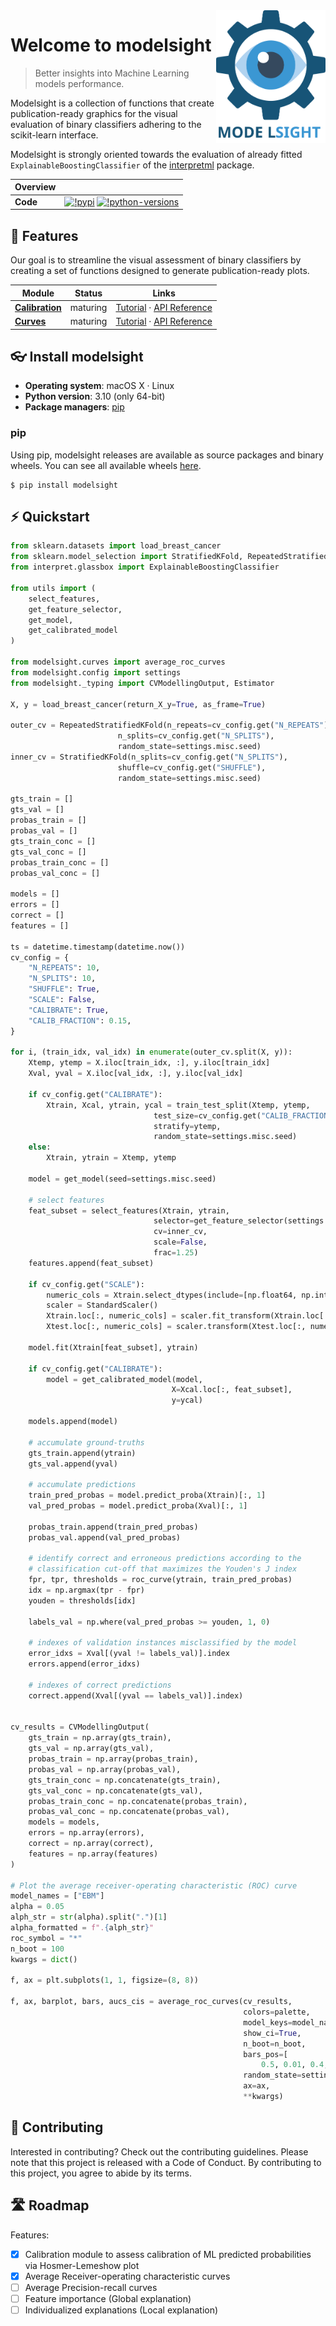 <img src="https://github.com/francescopisu/modelsight/blob/main/docs/images/modelsight-logo.svg" width="175" align="right" />

# Welcome to modelsight

> Better insights into Machine Learning models performance.

Modelsight is a collection of functions that create publication-ready graphics for the visual evaluation of binary classifiers adhering to the scikit-learn interface. 

Modelsight is strongly oriented towards the evaluation of already fitted `ExplainableBoostingClassifier` of the [interpretml](https://github.com/interpretml/interpret) package.

| Overview | |
|---|---|
| **Code** |  [![!pypi](https://img.shields.io/pypi/v/modelsight?color=orange)](https://pypi.org/project/modelsight/) [![!python-versions](https://img.shields.io/pypi/pyversions/modelsight)](https://www.python.org/) |

## 💫 Features
Our goal is to streamline the visual assessment of binary classifiers by creating a set of functions designed to generate publication-ready plots. 


| Module | Status | Links |
|---|---|---|
| **[Calibration]** | maturing | [Tutorial](https://modelsight.readthedocs.io/en/latest/01_calibration.html) · [API Reference](https://modelsight.readthedocs.io/en/latest/autoapi/modelsight/calibration/index.html) |
| **[Curves]** | maturing | [Tutorial](https://modelsight.readthedocs.io/en/latest/02_curves.html) · [API Reference](https://modelsight.readthedocs.io/en/latest/autoapi/modelsight/curves/index.html) |

[calibration]: https://github.com/francescopisu/modelsight/tree/main/src/modelsight/calibration
[curves]: https://github.com/francescopisu/modelsight/tree/main/src/modelsight/curves

## :eyeglasses: Install modelsight
- **Operating system**: macOS X · Linux
- **Python version**: 3.10 (only 64-bit)
- **Package managers**: [pip]

[pip]: https://pip.pypa.io/en/stable/

### pip
Using pip, modelsight releases are available as source packages and binary wheels. You can see all available wheels [here](https://pypi.org/simple/modelsight/).
```console
$ pip install modelsight
```

## :zap: Quickstart
```python
from sklearn.datasets import load_breast_cancer
from sklearn.model_selection import StratifiedKFold, RepeatedStratifiedKFold
from interpret.glassbox import ExplainableBoostingClassifier

from utils import (
    select_features, 
    get_feature_selector, 
    get_model, 
    get_calibrated_model
)

from modelsight.curves import average_roc_curves
from modelsight.config import settings
from modelsight._typing import CVModellingOutput, Estimator

X, y = load_breast_cancer(return_X_y=True, as_frame=True)

outer_cv = RepeatedStratifiedKFold(n_repeats=cv_config.get("N_REPEATS"), 
                        n_splits=cv_config.get("N_SPLITS"), 
                        random_state=settings.misc.seed)
inner_cv = StratifiedKFold(n_splits=cv_config.get("N_SPLITS"), 
                        shuffle=cv_config.get("SHUFFLE"),
                        random_state=settings.misc.seed)

gts_train = []
gts_val = []
probas_train = []
probas_val = []
gts_train_conc = []
gts_val_conc = []
probas_train_conc = []
probas_val_conc = []

models = []
errors = []
correct = []
features = []

ts = datetime.timestamp(datetime.now())
cv_config = {
    "N_REPEATS": 10,
    "N_SPLITS": 10,
    "SHUFFLE": True,
    "SCALE": False,
    "CALIBRATE": True,
    "CALIB_FRACTION": 0.15,
}

for i, (train_idx, val_idx) in enumerate(outer_cv.split(X, y)):
    Xtemp, ytemp = X.iloc[train_idx, :], y.iloc[train_idx]
    Xval, yval = X.iloc[val_idx, :], y.iloc[val_idx]

    if cv_config.get("CALIBRATE"):
        Xtrain, Xcal, ytrain, ycal = train_test_split(Xtemp, ytemp, 
                                test_size=cv_config.get("CALIB_FRACTION"), 
                                stratify=ytemp, 
                                random_state=settings.misc.seed)
    else:
        Xtrain, ytrain = Xtemp, ytemp
    
    model = get_model(seed=settings.misc.seed)

    # select features
    feat_subset = select_features(Xtrain, ytrain, 
                                selector=get_feature_selector(settings.misc.seed), 
                                cv=inner_cv,
                                scale=False,
                                frac=1.25)
    features.append(feat_subset)

    if cv_config.get("SCALE"):
        numeric_cols = Xtrain.select_dtypes(include=[np.float64, np.int64]).columns.tolist()
        scaler = StandardScaler()
        Xtrain.loc[:, numeric_cols] = scaler.fit_transform(Xtrain.loc[:, numeric_cols])
        Xtest.loc[:, numeric_cols] = scaler.transform(Xtest.loc[:, numeric_cols])            

    model.fit(Xtrain[feat_subset], ytrain)

    if cv_config.get("CALIBRATE"):
        model = get_calibrated_model(model, 
                                    X=Xcal.loc[:, feat_subset],
                                    y=ycal)
    
    models.append(model)

    # accumulate ground-truths
    gts_train.append(ytrain)
    gts_val.append(yval)

    # accumulate predictions
    train_pred_probas = model.predict_proba(Xtrain)[:, 1]
    val_pred_probas = model.predict_proba(Xval)[:, 1]

    probas_train.append(train_pred_probas)
    probas_val.append(val_pred_probas)      
    
    # identify correct and erroneous predictions according to the 
    # classification cut-off that maximizes the Youden's J index
    fpr, tpr, thresholds = roc_curve(ytrain, train_pred_probas)
    idx = np.argmax(tpr - fpr)
    youden = thresholds[idx]

    labels_val = np.where(val_pred_probas >= youden, 1, 0)

    # indexes of validation instances misclassified by the model
    error_idxs = Xval[(yval != labels_val)].index
    errors.append(error_idxs)
    
    # indexes of correct predictions
    correct.append(Xval[(yval == labels_val)].index)
    
    
cv_results = CVModellingOutput(
    gts_train = np.array(gts_train),
    gts_val = np.array(gts_val),
    probas_train = np.array(probas_train),
    probas_val = np.array(probas_val),
    gts_train_conc = np.concatenate(gts_train),
    gts_val_conc = np.concatenate(gts_val),
    probas_train_conc = np.concatenate(probas_train),
    probas_val_conc = np.concatenate(probas_val),
    models = models,
    errors = np.array(errors),
    correct = np.array(correct),
    features = np.array(features)
)

# Plot the average receiver-operating characteristic (ROC) curve
model_names = ["EBM"]
alpha = 0.05
alph_str = str(alpha).split(".")[1]
alpha_formatted = f".{alph_str}"
roc_symbol = "*"
n_boot = 100
kwargs = dict()

f, ax = plt.subplots(1, 1, figsize=(8, 8))

f, ax, barplot, bars, aucs_cis = average_roc_curves(cv_results,
                                                    colors=palette,
                                                    model_keys=model_names,
                                                    show_ci=True,
                                                    n_boot=n_boot,
                                                    bars_pos=[
                                                        0.5, 0.01, 0.4, 0.1*len(model_names)],
                                                    random_state=settings.misc.seed,
                                                    ax=ax,
                                                    **kwargs)
```

## :gift_heart: Contributing

Interested in contributing? Check out the contributing guidelines. Please note that this project is released with a Code of Conduct. By contributing to this project, you agree to abide by its terms.

## 🛣️ Roadmap
Features:
- [x] Calibration module to assess calibration of ML predicted probabilities via Hosmer-Lemeshow plot
- [x] Average Receiver-operating characteristic curves
- [ ] Average Precision-recall curves
- [ ] Feature importance (Global explanation)
- [ ] Individualized explanations (Local explanation)

